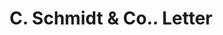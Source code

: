 ---
doi: 10.7916/D8GT709B
date_other: '1902'
date_other_textual: '1902'
form: correspondence
genre:
- Letters (correspondence)
name:
- C. Schmidt & Co.
object_in_context_url: https://biggert.cul.columbia.edu/items/view/ave_biggert_01243
subject_hierarchical_geographic:
- Cincinnati, Ohio, United States
subject_name:
- C. Schmidt & Co.
title: C. Schmidt & Co.. Letter
sort_title: C. Schmidt & Co.. Letter
call_number: ave_biggert_01243
coordinates:
- 39.1,-84.51666666666667
pid: ave_biggert_01243
identifiers: ave_biggert_01243
thumbnail: https://derivativo-1.library.columbia.edu/iiif/2/ldpd:343231/full/!256,256/0/native.jpg
permalink: "/biggert/ave_biggert_01243/"
layout: iiif-image-page
---